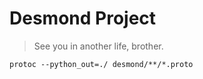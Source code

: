 # Desmond Project

> See you in another life, brother.

```
protoc --python_out=./ desmond/**/*.proto
```

